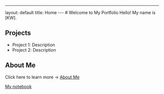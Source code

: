 ---
layout: default
title: Home
--- # Welcome to My Portfolio Hello! My name is [KW].
## Projects
- Project 1: Description
- Project 2: Description
## About Me
Click here to learn more → [About Me](about.md)

[My notebook](notebook.md)
